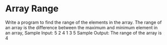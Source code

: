 # Array Range

Write a program to find the range of the elements in the array. The range of an array is the difference between the maximum and minimum element in an array,
Sample Input:
5
2
4
1
3
5
Sample Output:
The range of the array is 4
